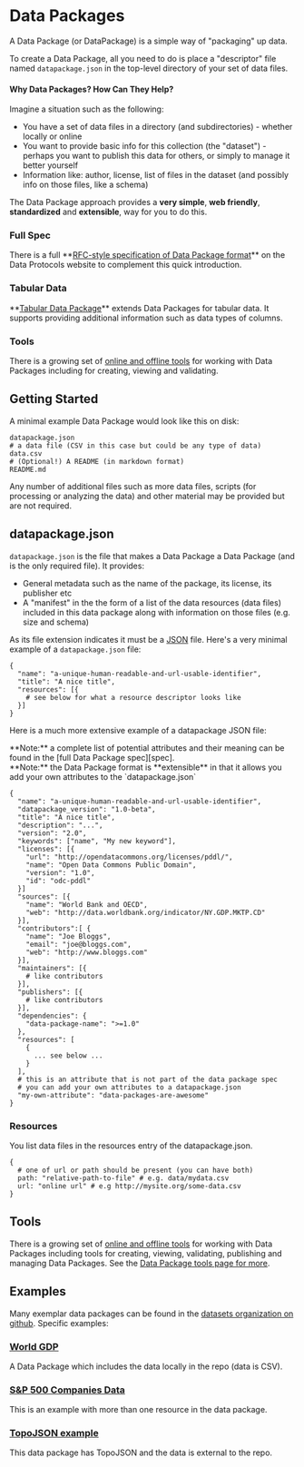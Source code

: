 # Data Packages

A Data Package (or DataPackage) is a simple way of "packaging" up data.

To create a Data Package, all you need to do is place a "descriptor" file named
`datapackage.json` in the top-level directory of your set of data files.

#### Why Data Packages? How Can They Help?

Imagine a situation such as the following:

* You have a set of data files in a directory (and subdirectories) - whether
  locally or online
* You want to provide basic info for this collection (the "dataset") - perhaps
  you want to publish this data for others, or simply to manage it better
  yourself
* Information like: author, license, list of files in the dataset (and possibly
  info on those files, like a schema)

The Data Package approach provides a **very simple**, **web friendly**, 
**standardized** and **extensible**, way for you to do this.

<div class="row">
<div class="span2">
<h3>Full Spec</h3>
There is a full **<a href="http://dataprotocols.org/data-packages/">RFC-style specification of Data Package format</a>**
on the Data Protocols website to complement this quick introduction.
</div>
<div class="span2">
<h3>Tabular Data</h3>
**<a href="/doc/tabular-data-package/">Tabular Data Package</a>** extends Data Packages for tabular data. It supports providing additional information such as data types
of columns.
</div>
<div class="span2">
<h3>Tools</h3>
There is a growing set of <a href="/tools">online and offline tools</a> for working with Data
Packages including for creating, viewing and validating.
</div>
</div>

## Getting Started

A minimal example Data Package would look like this on disk:

    datapackage.json
    # a data file (CSV in this case but could be any type of data)
    data.csv
    # (Optional!) A README (in markdown format)
    README.md

Any number of additional files such as more data files, scripts (for processing
or analyzing the data) and other material may be provided but are not required.

## datapackage.json

`datapackage.json` is the file that makes a Data Package a Data Package
(and is the only required file). It provides:

* General metadata such as the name of the package, its license, its publisher
  etc
* A "manifest" in the the form of a list of the data resources (data files)
  included in this data package along with information on those files (e.g.
  size and schema)
    
As its file extension indicates it must be a [JSON][] file. Here's a very
minimal example of a `datapackage.json` file:

    {
      "name": "a-unique-human-readable-and-url-usable-identifier",
      "title": "A nice title",
      "resources": [{
        # see below for what a resource descriptor looks like
      }]
    }

[JSON]: http://www.json.org/

Here is a much more extensive example of a datapackage JSON file:

<div class="alert alert-info">
**Note:** a complete list of potential attributes and their meaning can be found in the
[full Data Package spec][spec].
</div>

[spec]: http://dataprotocols.org/data-packages/

<div class="alert alert-info">
**Note:** the Data Package format is **extensible** in that it allows you add
your own attributes to the `datapackage.json`
</div>

    {
      "name": "a-unique-human-readable-and-url-usable-identifier",
      "datapackage_version": "1.0-beta",
      "title": "A nice title",
      "description": "...",
      "version": "2.0",
      "keywords": ["name", "My new keyword"],
      "licenses": [{
        "url": "http://opendatacommons.org/licenses/pddl/",
        "name": "Open Data Commons Public Domain",
        "version": "1.0",
        "id": "odc-pddl"
      }]
      "sources": [{
        "name": "World Bank and OECD",
        "web": "http://data.worldbank.org/indicator/NY.GDP.MKTP.CD"
      }],
      "contributors":[ {
        "name": "Joe Bloggs",
        "email": "joe@bloggs.com",
        "web": "http://www.bloggs.com"
      }],
      "maintainers": [{
        # like contributors
      }],
      "publishers": [{
        # like contributors
      }],
      "dependencies": {
        "data-package-name": ">=1.0"
      },
      "resources": [
        {
          ... see below ...
        }
      ],
      # this is an attribute that is not part of the data package spec
      # you can add your own attributes to a datapackage.json
      "my-own-attribute": "data-packages-are-awesome"
    }

<h3 id="resources">Resources</h3>

You list data files in the resources entry of the datapackage.json.

    {
      # one of url or path should be present (you can have both)
      path: "relative-path-to-file" # e.g. data/mydata.csv
      url: "online url" # e.g http://mysite.org/some-data.csv
    }

## Tools

There is a growing set of [online and offline tools][tools] for working with Data
Packages including tools for creating, viewing, validating, publishing and
managing Data Packages. See the [Data Package tools page for more][tools].

[tools]: /tools/


<h2 id="examples">Examples</h2>

Many exemplar data packages can be found in the [datasets organization on
github][datasets]. Specific examples:

### [World GDP][]

A Data Package which includes the data locally in the repo (data is CSV).

<script src="http://gist-it.appspot.com/github/datasets/gdp/blob/master/datapackage.json"></script>

### [S&P 500 Companies Data][sp500]

[sp500]: https://github.com/datasets/s-and-p-500-companies

This is an example with more than one resource in the data package.

<script src="http://gist-it.appspot.com/github/datasets/s-and-p-500-companies/blob/master/datapackage.json"></script>

### [TopoJSON example][topojson]

This data package has TopoJSON and the data is external to the repo.

<script src="http://gist-it.appspot.com/github/datasets/ex-topojson/blob/master/datapackage.json"></script>

[datasets]: https://github.com/datasets
[World GDP]: https://github.com/datasets/gdp 
[ISO 3166-2 country codes]: https://github.com/datasets/country-codes
[topojson]: https://github.com/datasets/ex-topojson

</div>

